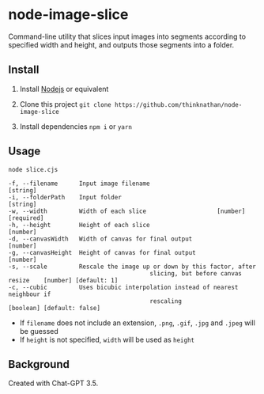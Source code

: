 # node-image-slice

Command-line utility that slices input images into segments according to specified width and height, and outputs those segments into a folder.

## Install

1. Install [Nodejs](https://nodejs.org/en) or equivalent

2. Clone this project
   `git clone https://github.com/thinknathan/node-image-slice`

3. Install dependencies
   `npm i`
   or
   `yarn`

## Usage

`node slice.cjs`

```
-f, --filename      Input image filename                              [string]
-i, --folderPath    Input folder                                      [string]
-w, --width         Width of each slice                    [number] [required]
-h, --height        Height of each slice                              [number]
-d, --canvasWidth   Width of canvas for final output                  [number]
-g, --canvasHeight  Height of canvas for final output                 [number]
-s, --scale         Rescale the image up or down by this factor, after
										slicing, but before canvas resize    [number] [default: 1]
-c, --cubic         Uses bicubic interpolation instead of nearest neighbour if
										rescaling                       [boolean] [default: false]
```

- If `filename` does not include an extension, `.png`, `.gif`, `.jpg` and `.jpeg` will be guessed
- If `height` is not specified, `width` will be used as `height`

## Background

Created with Chat-GPT 3.5.
